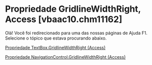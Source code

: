 
# Propriedade GridlineWidthRight, Access [vbaac10.chm11162]

Olá! Você foi redirecionado para uma das nossas páginas de Ajuda F1. Selecione o tópico que estava procurando abaixo.

[Propriedade TextBox.GridlineWidthRight (Access)](http://msdn.microsoft.com/library/6abe0945-a6b9-72b2-e63c-1109fc7455a8%28Office.15%29.aspx)

[Propriedade NavigationControl.GridlineWidthRight (Access)](http://msdn.microsoft.com/library/1649cfc6-d968-8e51-de44-1ece83c7a5ca%28Office.15%29.aspx)

